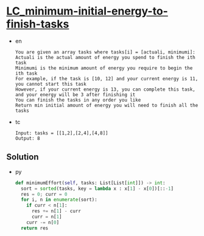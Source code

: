 # [LC_minimum-initial-energy-to-finish-tasks](https://leetcode.com/problems/minimum-initial-energy-to-finish-tasks)

* en

  ```en
  You are given an array tasks where tasks[i] = [actuali, minimumi]:
  Actuali is the actual amount of energy you spend to finish the ith task
  Minimumi is the minimum amount of energy you require to begin the ith task
  For example, if the task is [10, 12] and your current energy is 11, you cannot start this task
  However, if your current energy is 13, you can complete this task, and your energy will be 3 after finishing it
  You can finish the tasks in any order you like
  Return min initial amount of energy you will need to finish all the tasks
  ```

* tc

  ```tc
  Input: tasks = [[1,2],[2,4],[4,8]]
  Output: 8
  ```

## Solution

* py

  ```py
  def minimumEffort(self, tasks: List[List[int]]) -> int:
    sort = sorted(tasks, key = lambda x : x[1] - x[0])[::-1]
    res = 0; curr = 0
    for i, n in enumerate(sort):
      if curr < n[1]:
        res += n[1] - curr
        curr = n[1]
      curr -= n[0]
    return res
  ```
